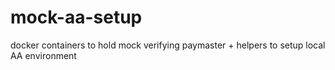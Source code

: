 # mock-aa-setup
docker containers to hold mock verifying paymaster + helpers to setup local AA environment
